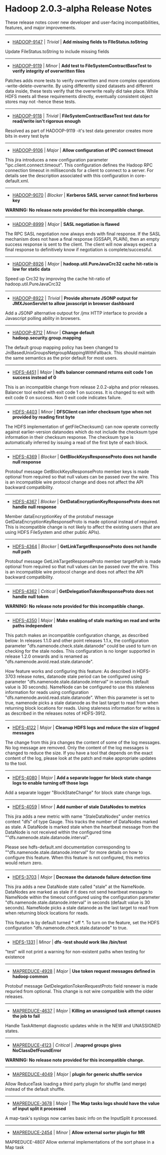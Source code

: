 # Hadoop  2.0.3-alpha Release Notes

These release notes cover new developer and user-facing incompatibilities, features, and major improvements.


---

* [HADOOP-9147](https://issues.apache.org/jira/browse/HADOOP-9147) | *Trivial* | **Add missing fields to FIleStatus.toString**

Update FileStatus.toString to include missing fields


---

* [HADOOP-9119](https://issues.apache.org/jira/browse/HADOOP-9119) | *Minor* | **Add test to FileSystemContractBaseTest to verify integrity of overwritten files**

Patches adds more tests to verify overwritten and more complex operations -write-delete-overwrite. By using differently sized datasets and different data inside, these tests verify that the overwrite really did take place. While HDFS meets all these requirements directly, eventually consistent object stores may not -hence these tests.


---

* [HADOOP-9118](https://issues.apache.org/jira/browse/HADOOP-9118) | *Trivial* | **FileSystemContractBaseTest test data for read/write isn't rigorous enough**

Resolved as part of HADOOP-9119 -it's test data generator creates more bits in every test byte


---

* [HADOOP-9106](https://issues.apache.org/jira/browse/HADOOP-9106) | *Major* | **Allow configuration of IPC connect timeout**

This jira introduces a new configuration parameter "ipc.client.connect.timeout". This configuration defines the Hadoop RPC connection timeout in milliseconds for a client to connect to a server. For details see the description associated with this configuration in core-default.xml.


---

* [HADOOP-9070](https://issues.apache.org/jira/browse/HADOOP-9070) | *Blocker* | **Kerberos SASL server cannot find kerberos key**

**WARNING: No release note provided for this incompatible change.**


---

* [HADOOP-8999](https://issues.apache.org/jira/browse/HADOOP-8999) | *Major* | **SASL negotiation is flawed**

The RPC SASL negotiation now always ends with final response.  If the SASL mechanism does not have a final response (GSSAPI, PLAIN), then an empty success response is sent to the client.  The client will now always expect a final response to definitively know if negotiation is complete/successful.


---

* [HADOOP-8926](https://issues.apache.org/jira/browse/HADOOP-8926) | *Major* | **hadoop.util.PureJavaCrc32 cache hit-ratio is low for static data**

Speed up Crc32 by improving the cache hit-ratio of hadoop.util.PureJavaCrc32


---

* [HADOOP-8922](https://issues.apache.org/jira/browse/HADOOP-8922) | *Trivial* | **Provide alternate JSONP output for JMXJsonServlet to allow javascript in browser dashboard**

Add a JSONP alternative outpout for /jmx HTTP interface to provide a Javascript polling ability in browsers.


---

* [HADOOP-8712](https://issues.apache.org/jira/browse/HADOOP-8712) | *Minor* | **Change default hadoop.security.group.mapping**

The default group mapping policy has been changed to JniBasedUnixGroupsNetgroupMappingWithFallback. This should maintain the same semantics as the prior default for most users.


---

* [HDFS-4451](https://issues.apache.org/jira/browse/HDFS-4451) | *Major* | **hdfs balancer command returns exit code 1 on success instead of 0**

This is an incompatible change from release 2.0.2-alpha and prior releases. Balancer tool exited with exit code 1 on success. It is changed to exit with exit code 0 on success. Non 0 exit code indicates failure.


---

* [HDFS-4403](https://issues.apache.org/jira/browse/HDFS-4403) | *Minor* | **DFSClient can infer checksum type when not provided by reading first byte**

The HDFS implementation of getFileChecksum() can now operate correctly against earlier-version datanodes which do not include the checksum type information in their checksum response. The checksum type is automatically inferred by issuing a read of the first byte of each block.


---

* [HDFS-4369](https://issues.apache.org/jira/browse/HDFS-4369) | *Blocker* | **GetBlockKeysResponseProto does not handle null response**

Protobuf message GetBlockKeysResponseProto member keys is made optional from required so that null values can be passed over the wire. This is an incompatible wire protocol change and does not affect the API backward compatibility.


---

* [HDFS-4367](https://issues.apache.org/jira/browse/HDFS-4367) | *Blocker* | **GetDataEncryptionKeyResponseProto  does not handle null response**

Member dataEncryptionKey of the protobuf message GetDataEncryptionKeyResponseProto is made optional instead of required. This is incompatible change is not likely to affect the existing users (that are using HDFS FileSystem and other public APIs).


---

* [HDFS-4364](https://issues.apache.org/jira/browse/HDFS-4364) | *Blocker* | **GetLinkTargetResponseProto does not handle null path**

Protobuf message GetLinkTargetResponseProto member targetPath is made optional from required so that null values can be passed over the wire. This is an incompatible wire protocol change and does not affect the API backward compatibility.


---

* [HDFS-4362](https://issues.apache.org/jira/browse/HDFS-4362) | *Critical* | **GetDelegationTokenResponseProto does not handle null token**

**WARNING: No release note provided for this incompatible change.**


---

* [HDFS-4350](https://issues.apache.org/jira/browse/HDFS-4350) | *Major* | **Make enabling of stale marking on read and write paths independent**

This patch makes an incompatible configuration change, as described below:
In releases 1.1.0 and other point releases 1.1.x, the configuration parameter "dfs.namenode.check.stale.datanode" could be used to turn on checking for the stale nodes. This configuration is no longer supported in release 1.2.0 onwards and is renamed as "dfs.namenode.avoid.read.stale.datanode". 

How feature works and configuring this feature:
As described in HDFS-3703 release notes, datanode stale period can be configured using parameter "dfs.namenode.stale.datanode.interval" in seconds (default value is 30 seconds). NameNode can be configured to use this staleness information for reads using configuration "dfs.namenode.avoid.read.stale.datanode". When this parameter is set to true, namenode picks a stale datanode as the last target to read from when returning block locations for reads. Using staleness information for writes is as described in the releases notes of HDFS-3912.


---

* [HDFS-4122](https://issues.apache.org/jira/browse/HDFS-4122) | *Major* | **Cleanup HDFS logs and reduce the size of logged messages**

The change from this jira changes the content of some of the log messages. No log message are removed. Only the content of the log messages is changed to reduce the size. If you have a tool that depends on the exact content of the log, please look at the patch and make appropriate updates to the tool.


---

* [HDFS-4080](https://issues.apache.org/jira/browse/HDFS-4080) | *Major* | **Add a separate logger for block state change logs to enable turning off those logs**

Add a separate logger "BlockStateChange" for block state change logs.


---

* [HDFS-4059](https://issues.apache.org/jira/browse/HDFS-4059) | *Minor* | **Add number of stale DataNodes to metrics**

This jira adds a new metric with name "StaleDataNodes" under metrics context "dfs" of type Gauge. This tracks the number of DataNodes marked as stale. A DataNode is marked stale when the heartbeat message from the DataNode is not received within the configured time ""dfs.namenode.stale.datanode.interval". 


Please see hdfs-default.xml documentation corresponding to ""dfs.namenode.stale.datanode.interval"  for more details on how to configure this feature. When this feature is not configured, this metrics would return zero.


---

* [HDFS-3703](https://issues.apache.org/jira/browse/HDFS-3703) | *Major* | **Decrease the datanode failure detection time**

This jira adds a new DataNode state called "stale" at the NameNode. DataNodes are marked as stale if it does not send heartbeat message to NameNode within the timeout configured using the configuration parameter "dfs.namenode.stale.datanode.interval" in seconds (default value is 30 seconds). NameNode picks a stale datanode as the last target to read from when returning block locations for reads.

This feature is by default turned * off *. To turn on the feature, set the HDFS configuration "dfs.namenode.check.stale.datanode" to true.


---

* [HDFS-1331](https://issues.apache.org/jira/browse/HDFS-1331) | *Minor* | **dfs -test should work like /bin/test**

"test" will not print a warning for non-existent paths when testing for existence


---

* [MAPREDUCE-4928](https://issues.apache.org/jira/browse/MAPREDUCE-4928) | *Major* | **Use token request messages defined in hadoop common**

Protobuf message GetDelegationTokenRequestProto field renewer is made requried from optional. This change is not wire compatible with the older releases.


---

* [MAPREDUCE-4637](https://issues.apache.org/jira/browse/MAPREDUCE-4637) | *Major* | **Killing an unassigned task attempt causes the job to fail**

Handle TaskAttempt diagnostic updates while in the NEW and UNASSIGNED states.


---

* [MAPREDUCE-4123](https://issues.apache.org/jira/browse/MAPREDUCE-4123) | *Critical* | **./mapred groups gives NoClassDefFoundError**

**WARNING: No release note provided for this incompatible change.**


---

* [MAPREDUCE-4049](https://issues.apache.org/jira/browse/MAPREDUCE-4049) | *Major* | **plugin for generic shuffle service**

Allow ReduceTask loading a third party plugin for shuffle (and merge) instead of the default shuffle.


---

* [MAPREDUCE-3678](https://issues.apache.org/jira/browse/MAPREDUCE-3678) | *Major* | **The Map tasks logs should have the value of input split it processed**

A map-task's syslogs now carries basic info on the InputSplit it processed.


---

* [MAPREDUCE-2454](https://issues.apache.org/jira/browse/MAPREDUCE-2454) | *Minor* | **Allow external sorter plugin for MR**

MAPREDUCE-4807 Allow external implementations of the sort phase in a Map task



